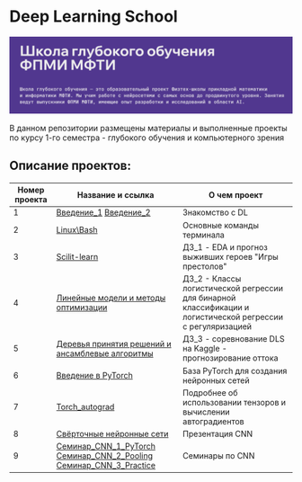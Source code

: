 # Deep Learning School

![Image](2024-09-24_15-21-46.png)

В данном репозитории размещены материалы и выполненные проекты по курсу 1-го семестра - глубокого обучения и компьютерного зрения

## Описание проектов:
| Номер проекта | Название и ссылка | О чем проект                                                     |
|---------------|-------------------|------------------------------------------------------------------|
|1              |[Введение_1](https://drive.google.com/file/d/14Yc3dRmn87m_SSQbSMVOPfZi3Yt_1KYP/view)  [Введение_2](https://docs.google.com/presentation/d/1yi_dbIPsMqvdUoyaaDoxsVQi0_aOjl_E/edit#slide=id.p9)|Знакомство с DL|
|2              |[Linux\Bash](https://colab.research.google.com/drive/1P0RE43Ih9J9TmXkrpgfNwjFgsRIF3BPe?usp=sharing) |Основные команды терминала|
|3              |[Scilit-learn](https://github.com/AlexeyK12/DLS/blob/main/Homework_1_game_of_thrones_prediction_ipynb%22.ipynb) |ДЗ_1 - EDA и прогноз выживших героев "Игры престолов"|
|4              |[Линейные модели и методы оптимизации](https://github.com/AlexeyK12/DLS/blob/main/ДЗ_2__%22%5Bhomework%5Dlinear_models_fall_2024_ipynb%22.ipynb) |ДЗ_2 - Классы логистической регрессии для бинарной классификации и логистической регрессии с регуляризацией|
|5              |[Деревья принятия решений и ансамблевые алгоритмы](https://github.com/AlexeyK12/DLS/blob/main/ДЗ_2_%22hw_kaggle_ipynb%22.ipynb) |ДЗ_3 - соревнование DLS на Kaggle - прогнозирование оттока|
|6              |[Введение в PyTorch](https://github.com/AlexeyK12/DLS/blob/main/%22Введение_в_PyTorch_ipynb%22.ipynb) |База PyTorch для создания нейронных сетей|
|7              |[Torch_autograd](https://github.com/AlexeyK12/DLS/blob/main/%22Torch_autograd_ipynb%22.ipynb) |Подробнее об использовании тензоров и вычислении автоградиентов|
|8              |[Свёрточные нейронные сети](https://github.com/AlexeyK12/DLS/blob/main/Свёрточные%20нейронные%20сети.pdf) |Презентация CNN|
|9              |[Семинар_CNN_1_PyTorch](https://github.com/AlexeyK12/DLS/blob/main/%5Bseminar%5Dconvnet_pytorch.ipynb)  [Семинар_CNN_2_Pooling](https://github.com/AlexeyK12/DLS/blob/main/%5Bseminar%5Dconvolution_pooling.ipynb)   [Семинар_CNN_3_Practice](https://github.com/AlexeyK12/DLS/blob/main/%5Bseminar%5Dcreating_module.ipynb)|Семинары по CNN|
